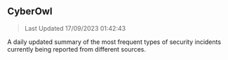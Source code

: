 ## CyberOwl 
> Last Updated 17/09/2023 01:42:43 


A daily updated summary of the most frequent types of security incidents currently being reported from different sources.

